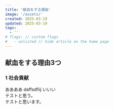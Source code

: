```yaml
---
title: '献血をする理由'
image: '/assets/'
created: 2025-03-19
updated: 2025-03-19
tags:
  - ''
# flags: // custom flags
#   - unlisted // hide article on the home page
---
```


## 献血をする理由3つ  

### 1 社会貢献  

ああああ daffsdfiij いいい  
テストと思う。  
テストと思います。  
